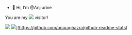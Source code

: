 - 👋 Hi, I’m @Anjiurine

You are my 
![](https://moe-counter.anjiurine.top/get/@suswhw?theme=rule34)
visitor!

![](https://github-readme-stats.anjiurine.top/api?username=Anjiurine&show_icons=true&count_private=true)
![](https://github-readme-stats.anjiurine.top/api/top-langs/?username=Anjiurine)](https://github.com/anuraghazra/github-readme-stats)
